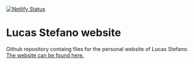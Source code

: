 [![Netlify Status](https://api.netlify.com/api/v1/badges/f9014c5a-a3c1-4d32-bb05-0b349a62fd80/deploy-status)](https://app.netlify.com/sites/hopeful-hoover-0bf590/deploys)
# Lucas Stefano website

Github repository containg files for the personal website of Lucas Stefano. [The website can be found here.](https://lucassxs.me)